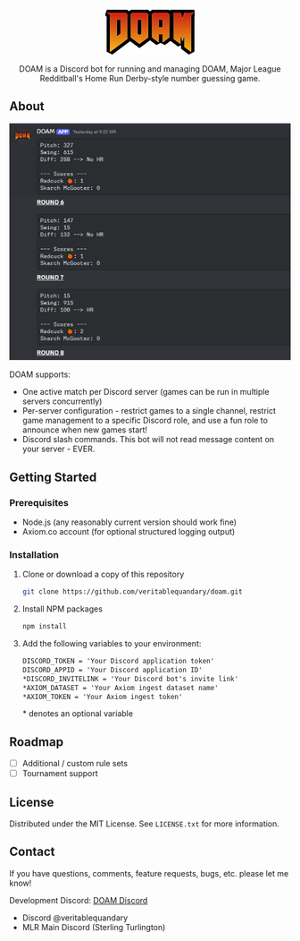 <br />
<div align="center">
  <a href="https://github.com/veritablequandary/doam">
    <img src="images/doam.png" alt="Logo" width="160" height="80">
  </a>

  <p align="center">
    DOAM is a Discord bot for running and managing DOAM, Major League Redditball's Home Run Derby-style number guessing game.
  </p>
</div>

## About

<a> <img src="images/screenshot.png" alt="Logo"> </a>

DOAM supports:
- One active match per Discord server (games can be run in multiple servers concurrently)
- Per-server configuration - restrict games to a single channel, restrict game management to a specific Discord role, and use a fun role to announce when new games start!
- Discord slash commands. This bot will not read message content on your server - EVER.

## Getting Started

### Prerequisites

- Node.js (any reasonably current version should work fine)
- Axiom.co account (for optional structured logging output)

### Installation

1. Clone or download a copy of this repository
   ```sh
   git clone https://github.com/veritablequandary/doam.git
   ```
3. Install NPM packages
   ```sh
   npm install
   ```
4. Add the following variables to your environment:
   ```
   DISCORD_TOKEN = 'Your Discord application token'
   DISCORD_APPID = 'Your Discord application ID'
   *DISCORD_INVITELINK = 'Your Discord bot's invite link'
   *AXIOM_DATASET = 'Your Axiom ingest dataset name'
   *AXIOM_TOKEN = 'Your Axiom ingest token'

   ```
   \* denotes an optional variable

## Roadmap

- [ ] Additional / custom rule sets
- [ ] Tournament support

## License

Distributed under the MIT License. See `LICENSE.txt` for more information.

## Contact

If you have questions, comments, feature requests, bugs, etc. please let me know!

Development Discord: [DOAM Discord](https://discord.gg/invite/rWfEKbnVtx)

 - Discord @veritablequandary
 - MLR Main Discord (Sterling Turlington)